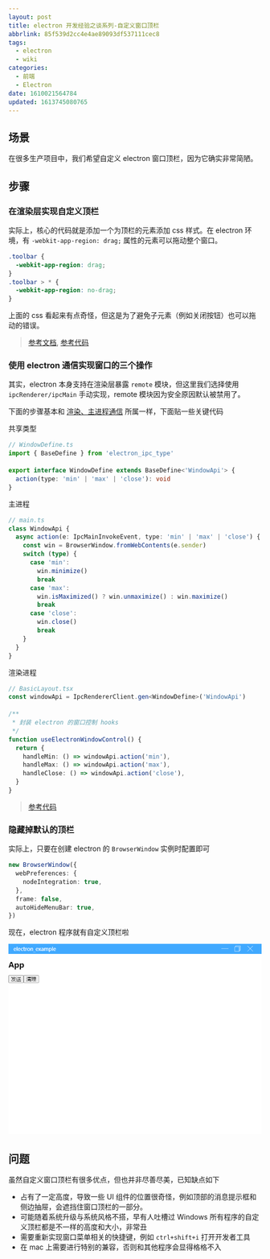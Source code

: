 ```yaml
---
layout: post
title: electron 开发经验之谈系列-自定义窗口顶栏
abbrlink: 85f539d2cc4e4ae89093df537111cec8
tags:
  - electron
  - wiki
categories:
  - 前端
  - Electron
date: 1610021564784
updated: 1613745080765
---
```


## 场景

在很多生产项目中，我们希望自定义 electron 窗口顶栏，因为它确实非常简陋。

## 步骤

### 在渲染层实现自定义顶栏

实际上，核心的代码就是添加一个为顶栏的元素添加 css 样式。在 electron 环境，有 `-webkit-app-region: drag;` 属性的元素可以拖动整个窗口。

```css
.toolbar {
  -webkit-app-region: drag;
}
.toolbar > * {
  -webkit-app-region: no-drag;
}
```

上面的 css 看起来有点奇怪，但这是为了避免子元素（例如关闭按钮）也可以拖动的错误。

> [参考文档](https://www.electronjs.org/docs/api/browser-window#event-system-context-menu-windows), [参考代码](https://github.com/rxliuli/electron_example/blob/18a1a756e5c82e87ef1c8755a0be036b6765f04b/apps/renderer/src/components/router/component/BasicLayout.module.css#L13)

### 使用 electron 通信实现窗口的三个操作

其实，electron 本身支持在渲染层暴露 `remote` 模块，但这里我们选择使用 `ipcRenderer/ipcMain` 手动实现，remote 模块因为安全原因默认被禁用了。

下面的步骤基本和 [渲染、主进程通信](/p/76393a60949c47c7add910df0206734c) 所属一样，下面贴一些关键代码

共享类型

```ts
// WindowDefine.ts
import { BaseDefine } from 'electron_ipc_type'

export interface WindowDefine extends BaseDefine<'WindowApi'> {
  action(type: 'min' | 'max' | 'close'): void
}
```

主进程

```ts
// main.ts
class WindowApi {
  async action(e: IpcMainInvokeEvent, type: 'min' | 'max' | 'close') {
    const win = BrowserWindow.fromWebContents(e.sender)
    switch (type) {
      case 'min':
        win.minimize()
        break
      case 'max':
        win.isMaximized() ? win.unmaximize() : win.maximize()
        break
      case 'close':
        win.close()
        break
    }
  }
}
```

渲染进程

```ts
// BasicLayout.tsx
const windowApi = IpcRendererClient.gen<WindowDefine>('WindowApi')

/**
 * 封装 electron 的窗口控制 hooks
 */
function useElectronWindowControl() {
  return {
    handleMin: () => windowApi.action('min'),
    handleMax: () => windowApi.action('max'),
    handleClose: () => windowApi.action('close'),
  }
}
```

> [参考代码](https://github.com/rxliuli/electron_example/tree/3aea837b0c7661e030406a0c20d306694402a26f)

### 隐藏掉默认的顶栏

实际上，只要在创建 electron 的 `BrowserWindow` 实例时配置即可

```ts
new BrowserWindow({
  webPreferences: {
    nodeIntegration: true,
  },
  frame: false,
  autoHideMenuBar: true,
})
```

现在，electron 程序就有自定义顶栏啦

![1611134001681.png](/resources/92f7aa2fcd894107b05056f5c662e051.png)

## 问题

虽然自定义窗口顶栏有很多优点，但也并非尽善尽美，已知缺点如下

- 占有了一定高度，导致一些 UI 组件的位置很奇怪，例如顶部的消息提示框和侧边抽屉，会遮挡住窗口顶栏的一部分。
- 可能随着系统升级与系统风格不搭，早有人吐槽过 Windows 所有程序的自定义顶栏都是不一样的高度和大小，非常丑
- 需要重新实现窗口菜单相关的快捷键，例如 `ctrl+shift+i` 打开开发者工具
- 在 mac 上需要进行特别的兼容，否则和其他程序会显得格格不入
